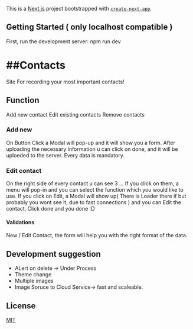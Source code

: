 This is a [Next.js](https://nextjs.org/) project bootstrapped with [`create-next-app`](https://github.com/vercel/next.js/tree/canary/packages/create-next-app).

## Getting Started ( only localhost compatible )

First, run the development server:
npm run dev

# ##Contacts

Site For recording your most important contacts!

## Function

Add new contact
Edit existing contacts
Remove contacts

### Add new

On Button Click a Modal will pop-up and it will show you a form. After uploading the necessary information u can click on done, and it will be uploeded to the server.
Every data is mandatory.

### Edit contact

On the right side of every contact u can see 3 ... If you click on them,
a menu will pop-in and you can select the function which you would like to use.
If you click on Edit, a Modal will show up( There is Loader there if but probably you wont see it,
due to fast connections ) and you can Edit the contact, Click done and you done :D

#### Validations

New / Edit Contact, the form will help you with the right format of the data.

## Development suggestion

- ALert on delete -> Under Process
- Theme change
- Multiple images
- Image Soruce to Cloud Service-> fast and scaleable.

## License

[MIT](https://choosealicense.com/licenses/mit/)

```

```

